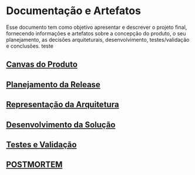 # Documentação e Artefatos

Esse documento tem como objetivo apresentar e descrever o projeto final, fornecendo informações e artefatos sobre a concepção do produto, o seu planejamento, as decisões arquiteturais, desenvolvimento, testes/validação e conclusões. teste

## [Canvas do Produto](canvas-do-produto.md)

## [Planejamento da Release](planejamento-da-release.md)

## [Representação da Arquitetura](representacao-da-arquitetura.md) 

## [Desenvolvimento da Solução](desenvolvimento-da-solucao.md)

## [Testes e Validação](testes.md)

## [POSTMORTEM](postmortem.md)



